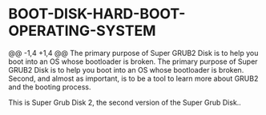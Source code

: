 # BOOT-DISK-HARD-BOOT-OPERATING-SYSTEM

@@ -1,4 +1,4 @@
The primary purpose of Super GRUB2 Disk is to help you boot into an OS whose bootloader is broken. 
The primary purpose of Super GRUB2 Disk is to help you boot into an OS whose bootloader is broken.
Second, and almost as important, is to be a tool to learn more about GRUB2 and the booting process.

This is Super Grub Disk 2, the second version of the Super Grub Disk..
